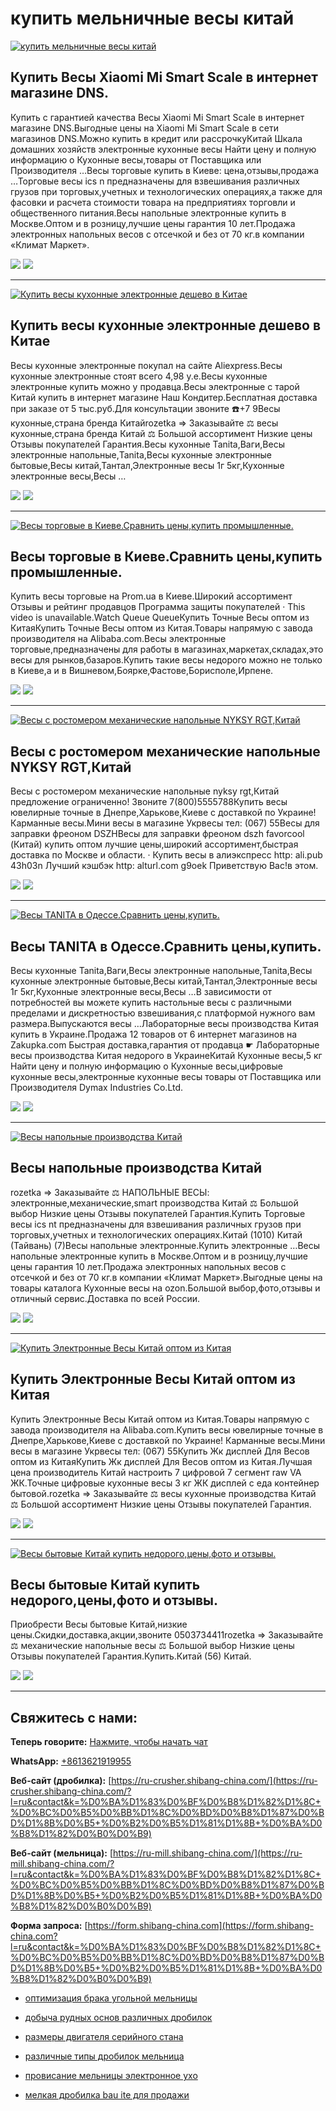 # купить мельничные весы китай

<a href="https://swt.shibang-china.com/?l=ru&img&k=%D0%BA%D1%83%D0%BF%D0%B8%D1%82%D1%8C+%D0%BC%D0%B5%D0%BB%D1%8C%D0%BD%D0%B8%D1%87%D0%BD%D1%8B%D0%B5+%D0%B2%D0%B5%D1%81%D1%8B+%D0%BA%D0%B8%D1%82%D0%B0%D0%B9" target="_blank">![купить мельничные весы китай](http://static.shibang-china.com/all-800x300/325.jpg)</a>

## Купить Весы Xiaomi Mi Smart Scale в интернет магазине DNS.
Купить с гарантией качества Весы Xiaomi Mi Smart Scale в интернет магазине DNS.Выгодные цены на Xiaomi Mi Smart Scale в сети магазинов DNS.Можно купить в кредит или рассрочкуКитай Шкала домашних хозяйств электронные кухонные весы Найти цену и полную информацию о Кухонные весы,товары от Поставщика или Производителя …Весы торговые купить в Киеве: цена,отзывы,продажа …Торговые весы ics n предназначены для взвешивания различных грузов при торговых,учетных и технологических операциях,а также для фасовки и расчета стоимости товара на предприятиях торговли и общественного питания.Весы напольные электронные купить в Москве.Оптом и в розницу,лучшие цены гарантия 10 лет.Продажа электронных напольных весов с отсечкой и без от 70 кг.в компании &#171;Климат Маркет&#187;.


<a href="https://whatsapp.shibangsoft.com/WhatsApp.php" target="_blank" title="WhatsApp">![](http://static.shibang-china.com/icon/whatsapp.png)</a> <a href="https://swt.shibang-china.com/?l=ru&icon&k=%D0%BA%D1%83%D0%BF%D0%B8%D1%82%D1%8C+%D0%BC%D0%B5%D0%BB%D1%8C%D0%BD%D0%B8%D1%87%D0%BD%D1%8B%D0%B5+%D0%B2%D0%B5%D1%81%D1%8B+%D0%BA%D0%B8%D1%82%D0%B0%D0%B9" target="_blank">![](http://static.shibang-china.com/icon/chat-ru.png)</a>

---

<a href="https://swt.shibang-china.com/?l=ru&img&k=%D0%BA%D1%83%D0%BF%D0%B8%D1%82%D1%8C+%D0%BC%D0%B5%D0%BB%D1%8C%D0%BD%D0%B8%D1%87%D0%BD%D1%8B%D0%B5+%D0%B2%D0%B5%D1%81%D1%8B+%D0%BA%D0%B8%D1%82%D0%B0%D0%B9" target="_blank">![Купить весы кухонные электронные дешево в Китае](http://static.shibang-china.com/all-800x300/1029.jpg)</a>

## Купить весы кухонные электронные дешево в Китае
Весы кухонные электронные покупал на сайте Aliexpress.Весы кухонные электронные стоят всего 4,98 у.е.Весы кухонные электронные купить можно у продавца.Весы электронные с тарой Китай купить в интернет магазине Наш Кондитер.Бесплатная доставка при заказе от 5 тыс.руб.Для консультации звоните ☎️+7 9Весы кухонные,страна бренда Китайrozetka ⇒ Заказывайте ⚖ весы кухонные,страна бренда Китай ⚖ Большой ассортимент Низкие цены Отзывы покупателей Гарантия.Весы кухонные Tanita,Ваги,Весы электронные напольные,Tanita,Весы кухонные электронные бытовые,Весы китай,Тантал,Электронные весы 1г 5кг,Кухонные электронные весы,Весы …


<a href="https://whatsapp.shibangsoft.com/WhatsApp.php" target="_blank" title="WhatsApp">![](http://static.shibang-china.com/icon/whatsapp.png)</a> <a href="https://swt.shibang-china.com/?l=ru&icon&k=%D0%BA%D1%83%D0%BF%D0%B8%D1%82%D1%8C+%D0%BC%D0%B5%D0%BB%D1%8C%D0%BD%D0%B8%D1%87%D0%BD%D1%8B%D0%B5+%D0%B2%D0%B5%D1%81%D1%8B+%D0%BA%D0%B8%D1%82%D0%B0%D0%B9" target="_blank">![](http://static.shibang-china.com/icon/chat-ru.png)</a>

---

<a href="https://swt.shibang-china.com/?l=ru&img&k=%D0%BA%D1%83%D0%BF%D0%B8%D1%82%D1%8C+%D0%BC%D0%B5%D0%BB%D1%8C%D0%BD%D0%B8%D1%87%D0%BD%D1%8B%D0%B5+%D0%B2%D0%B5%D1%81%D1%8B+%D0%BA%D0%B8%D1%82%D0%B0%D0%B9" target="_blank">![Весы торговые в Киеве.Сравнить цены,купить промышленные.](http://static.shibang-china.com/all-800x300/256.jpg)</a>

## Весы торговые в Киеве.Сравнить цены,купить промышленные.
Купить весы торговые на Prom.ua в Киеве.Широкий ассортимент Отзывы и рейтинг продавцов Программа защиты покупателей&nbsp;&#0183;&#32;This video is unavailable.Watch Queue QueueКупить Точные Весы оптом из КитаяКупить Точные Весы оптом из Китая.Товары напрямую с завода производителя на Alibaba.com.Весы электронные торговые,предназначены для работы в магазинах,маркетах,складах,это весы для рынков,базаров.Купить такие весы недорого можно не только в Киеве,а и в Вишневом,Боярке,Фастове,Борисполе,Ирпене.


<a href="https://whatsapp.shibangsoft.com/WhatsApp.php" target="_blank" title="WhatsApp">![](http://static.shibang-china.com/icon/whatsapp.png)</a> <a href="https://swt.shibang-china.com/?l=ru&icon&k=%D0%BA%D1%83%D0%BF%D0%B8%D1%82%D1%8C+%D0%BC%D0%B5%D0%BB%D1%8C%D0%BD%D0%B8%D1%87%D0%BD%D1%8B%D0%B5+%D0%B2%D0%B5%D1%81%D1%8B+%D0%BA%D0%B8%D1%82%D0%B0%D0%B9" target="_blank">![](http://static.shibang-china.com/icon/chat-ru.png)</a>

---

<a href="https://swt.shibang-china.com/?l=ru&img&k=%D0%BA%D1%83%D0%BF%D0%B8%D1%82%D1%8C+%D0%BC%D0%B5%D0%BB%D1%8C%D0%BD%D0%B8%D1%87%D0%BD%D1%8B%D0%B5+%D0%B2%D0%B5%D1%81%D1%8B+%D0%BA%D0%B8%D1%82%D0%B0%D0%B9" target="_blank">![Весы с ростомером механические напольные NYKSY RGT,Китай](http://static.shibang-china.com/all-800x300/1109.jpg)</a>

## Весы с ростомером механические напольные NYKSY RGT,Китай
Весы с ростомером механические напольные nyksy rgt,Китай предложение ограниченно! Звоните 7(800)5555788Купить весы ювелирные точные в Днепре,Харькове,Киеве с доставкой по Украине! Карманные весы.Мини весы в магазине Укрвесы тел: (067) 55Весы для заправки фреоном DSZHВесы для заправки фреоном dszh favorcool (Китай) купить оптом лучшие цены,широкий ассортимент,быстрая доставка по Москве и области.&nbsp;&#0183;&#32;Купить весы в алиэкспресс http: ali.pub 43h03n Лучший кэшбэк http: alturl.com g9oek Приветствую Вас!в этом.


<a href="https://whatsapp.shibangsoft.com/WhatsApp.php" target="_blank" title="WhatsApp">![](http://static.shibang-china.com/icon/whatsapp.png)</a> <a href="https://swt.shibang-china.com/?l=ru&icon&k=%D0%BA%D1%83%D0%BF%D0%B8%D1%82%D1%8C+%D0%BC%D0%B5%D0%BB%D1%8C%D0%BD%D0%B8%D1%87%D0%BD%D1%8B%D0%B5+%D0%B2%D0%B5%D1%81%D1%8B+%D0%BA%D0%B8%D1%82%D0%B0%D0%B9" target="_blank">![](http://static.shibang-china.com/icon/chat-ru.png)</a>

---

<a href="https://swt.shibang-china.com/?l=ru&img&k=%D0%BA%D1%83%D0%BF%D0%B8%D1%82%D1%8C+%D0%BC%D0%B5%D0%BB%D1%8C%D0%BD%D0%B8%D1%87%D0%BD%D1%8B%D0%B5+%D0%B2%D0%B5%D1%81%D1%8B+%D0%BA%D0%B8%D1%82%D0%B0%D0%B9" target="_blank">![Весы TANITA в Одессе.Сравнить цены,купить.](http://static.shibang-china.com/all-800x300/315.jpg)</a>

## Весы TANITA в Одессе.Сравнить цены,купить.
Весы кухонные Tanita,Ваги,Весы электронные напольные,Tanita,Весы кухонные электронные бытовые,Весы китай,Тантал,Электронные весы 1г 5кг,Кухонные электронные весы,Весы …В зависимости от потребностей вы можете купить настольные весы с различными пределами и дискретностью взвешивания,с платформой нужного вам размера.Выпускаются весы …Лабораторные весы производства Китая купить в Украине.Продажа 12 товаров от 6 интернет магазинов на Zakupka.com Быстрая доставка,гарантия от продавца ☛ Лабораторные весы производства Китая недорого в УкраинеКитай Кухонные весы,5 кг Найти цену и полную информацию о Кухонные весы,цифровые кухонные весы,электронные кухонные весы товары от Поставщика или Производителя Dymax Industries Co.Ltd.


<a href="https://whatsapp.shibangsoft.com/WhatsApp.php" target="_blank" title="WhatsApp">![](http://static.shibang-china.com/icon/whatsapp.png)</a> <a href="https://swt.shibang-china.com/?l=ru&icon&k=%D0%BA%D1%83%D0%BF%D0%B8%D1%82%D1%8C+%D0%BC%D0%B5%D0%BB%D1%8C%D0%BD%D0%B8%D1%87%D0%BD%D1%8B%D0%B5+%D0%B2%D0%B5%D1%81%D1%8B+%D0%BA%D0%B8%D1%82%D0%B0%D0%B9" target="_blank">![](http://static.shibang-china.com/icon/chat-ru.png)</a>

---

<a href="https://swt.shibang-china.com/?l=ru&img&k=%D0%BA%D1%83%D0%BF%D0%B8%D1%82%D1%8C+%D0%BC%D0%B5%D0%BB%D1%8C%D0%BD%D0%B8%D1%87%D0%BD%D1%8B%D0%B5+%D0%B2%D0%B5%D1%81%D1%8B+%D0%BA%D0%B8%D1%82%D0%B0%D0%B9" target="_blank">![Весы напольные производства Китай](http://static.shibang-china.com/all-800x300/170.jpg)</a>

## Весы напольные производства Китай
rozetka ⇒ Заказывайте ⚖ НАПОЛЬНЫЕ ВЕСЫ: электронные,механические,smart производства Китай ⚖ Большой выбор Низкие цены Отзывы покупателей Гарантия.Купить Торговые весы ics nt предназначены для взвешивания различных грузов при торговых,учетных и технологических операциях.Китай (1010) Китай (Тайвань) (7)Весы напольные электронные.Купить электронные …Весы напольные электронные купить в Москве.Оптом и в розницу,лучшие цены гарантия 10 лет.Продажа электронных напольных весов с отсечкой и без от 70 кг.в компании &#171;Климат Маркет&#187;.Выгодные цены на товары каталога Кухонные весы на ozon.Большой выбор,фото,отзывы и отличный сервис.Доставка по всей России.


<a href="https://whatsapp.shibangsoft.com/WhatsApp.php" target="_blank" title="WhatsApp">![](http://static.shibang-china.com/icon/whatsapp.png)</a> <a href="https://swt.shibang-china.com/?l=ru&icon&k=%D0%BA%D1%83%D0%BF%D0%B8%D1%82%D1%8C+%D0%BC%D0%B5%D0%BB%D1%8C%D0%BD%D0%B8%D1%87%D0%BD%D1%8B%D0%B5+%D0%B2%D0%B5%D1%81%D1%8B+%D0%BA%D0%B8%D1%82%D0%B0%D0%B9" target="_blank">![](http://static.shibang-china.com/icon/chat-ru.png)</a>

---

<a href="https://swt.shibang-china.com/?l=ru&img&k=%D0%BA%D1%83%D0%BF%D0%B8%D1%82%D1%8C+%D0%BC%D0%B5%D0%BB%D1%8C%D0%BD%D0%B8%D1%87%D0%BD%D1%8B%D0%B5+%D0%B2%D0%B5%D1%81%D1%8B+%D0%BA%D0%B8%D1%82%D0%B0%D0%B9" target="_blank">![Купить Электронные Весы Китай оптом из Китая](http://static.shibang-china.com/all-800x300/813.jpg)</a>

## Купить Электронные Весы Китай оптом из Китая
Купить Электронные Весы Китай оптом из Китая.Товары напрямую с завода производителя на Alibaba.com.Купить весы ювелирные точные в Днепре,Харькове,Киеве с доставкой по Украине! Карманные весы.Мини весы в магазине Укрвесы тел: (067) 55Купить Жк дисплей Для Весов оптом из КитаяКупить Жк дисплей Для Весов оптом из Китая.Лучшая цена производитель Китай настроить 7 цифровой 7 сегмент raw VA ЖК.Точные цифровые кухонные весы 3 кг ЖК дисплей с еда контейнер бытовой.rozetka ⇒ Заказывайте ⚖ весы кухонные производства Китай ⚖ Большой ассортимент Низкие цены Отзывы покупателей Гарантия.


<a href="https://whatsapp.shibangsoft.com/WhatsApp.php" target="_blank" title="WhatsApp">![](http://static.shibang-china.com/icon/whatsapp.png)</a> <a href="https://swt.shibang-china.com/?l=ru&icon&k=%D0%BA%D1%83%D0%BF%D0%B8%D1%82%D1%8C+%D0%BC%D0%B5%D0%BB%D1%8C%D0%BD%D0%B8%D1%87%D0%BD%D1%8B%D0%B5+%D0%B2%D0%B5%D1%81%D1%8B+%D0%BA%D0%B8%D1%82%D0%B0%D0%B9" target="_blank">![](http://static.shibang-china.com/icon/chat-ru.png)</a>

---

<a href="https://swt.shibang-china.com/?l=ru&img&k=%D0%BA%D1%83%D0%BF%D0%B8%D1%82%D1%8C+%D0%BC%D0%B5%D0%BB%D1%8C%D0%BD%D0%B8%D1%87%D0%BD%D1%8B%D0%B5+%D0%B2%D0%B5%D1%81%D1%8B+%D0%BA%D0%B8%D1%82%D0%B0%D0%B9" target="_blank">![Весы бытовые Китай купить недорого,цены,фото и отзывы.](http://static.shibang-china.com/all-800x300/343.jpg)</a>

## Весы бытовые Китай купить недорого,цены,фото и отзывы.
Приобрести Весы бытовые Китай,низкие цены.Скидки,доставка,акции,звоните 0503734411rozetka ⇒ Заказывайте ⚖ механические напольные весы ⚖ Большой выбор Низкие цены Отзывы покупателей Гарантия.Купить.Китай (56) Китай.

<a href="https://whatsapp.shibangsoft.com/WhatsApp.php" target="_blank" title="WhatsApp">![](http://static.shibang-china.com/icon/whatsapp.png)</a> <a href="https://swt.shibang-china.com/?l=ru&icon&k=%D0%BA%D1%83%D0%BF%D0%B8%D1%82%D1%8C+%D0%BC%D0%B5%D0%BB%D1%8C%D0%BD%D0%B8%D1%87%D0%BD%D1%8B%D0%B5+%D0%B2%D0%B5%D1%81%D1%8B+%D0%BA%D0%B8%D1%82%D0%B0%D0%B9" target="_blank">![](http://static.shibang-china.com/icon/chat-ru.png)</a>

---
## Свяжитесь с нами:

**Теперь говорите:** [Нажмите, чтобы начать чат](https://swt.shibang-china.com?l=ru&contact&k=%D0%BA%D1%83%D0%BF%D0%B8%D1%82%D1%8C+%D0%BC%D0%B5%D0%BB%D1%8C%D0%BD%D0%B8%D1%87%D0%BD%D1%8B%D0%B5+%D0%B2%D0%B5%D1%81%D1%8B+%D0%BA%D0%B8%D1%82%D0%B0%D0%B9)

**WhatsApp:**  [+8613621919955](https://whatsapp.shibangsoft.com/WhatsApp.php)

**Веб-сайт (дробилка):** [https://ru-crusher.shibang-china.com/](https://ru-crusher.shibang-china.com/?l=ru&contact&k=%D0%BA%D1%83%D0%BF%D0%B8%D1%82%D1%8C+%D0%BC%D0%B5%D0%BB%D1%8C%D0%BD%D0%B8%D1%87%D0%BD%D1%8B%D0%B5+%D0%B2%D0%B5%D1%81%D1%8B+%D0%BA%D0%B8%D1%82%D0%B0%D0%B9)

**Веб-сайт (мельница):** [https://ru-mill.shibang-china.com/](https://ru-mill.shibang-china.com/?l=ru&contact&k=%D0%BA%D1%83%D0%BF%D0%B8%D1%82%D1%8C+%D0%BC%D0%B5%D0%BB%D1%8C%D0%BD%D0%B8%D1%87%D0%BD%D1%8B%D0%B5+%D0%B2%D0%B5%D1%81%D1%8B+%D0%BA%D0%B8%D1%82%D0%B0%D0%B9)

**Форма запроса:** [https://form.shibang-china.com](https://form.shibang-china.com?l=ru&contact&k=%D0%BA%D1%83%D0%BF%D0%B8%D1%82%D1%8C+%D0%BC%D0%B5%D0%BB%D1%8C%D0%BD%D0%B8%D1%87%D0%BD%D1%8B%D0%B5+%D0%B2%D0%B5%D1%81%D1%8B+%D0%BA%D0%B8%D1%82%D0%B0%D0%B9)

* [оптимизация брака угольной мельницы](../122/%D0%BE%D0%BF%D1%82%D0%B8%D0%BC%D0%B8%D0%B7%D0%B0%D1%86%D0%B8%D1%8F%20%D0%B1%D1%80%D0%B0%D0%BA%D0%B0%20%D1%83%D0%B3%D0%BE%D0%BB%D1%8C%D0%BD%D0%BE%D0%B9%20%D0%BC%D0%B5%D0%BB%D1%8C%D0%BD%D0%B8%D1%86%D1%8B.md)

* [добыча рудных основ различных дробилок](../121/%D0%B4%D0%BE%D0%B1%D1%8B%D1%87%D0%B0%20%D1%80%D1%83%D0%B4%D0%BD%D1%8B%D1%85%20%D0%BE%D1%81%D0%BD%D0%BE%D0%B2%20%D1%80%D0%B0%D0%B7%D0%BB%D0%B8%D1%87%D0%BD%D1%8B%D1%85%20%D0%B4%D1%80%D0%BE%D0%B1%D0%B8%D0%BB%D0%BE%D0%BA.md)

* [размеры двигателя серийного стана](../122/%D1%80%D0%B0%D0%B7%D0%BC%D0%B5%D1%80%D1%8B%20%D0%B4%D0%B2%D0%B8%D0%B3%D0%B0%D1%82%D0%B5%D0%BB%D1%8F%20%D1%81%D0%B5%D1%80%D0%B8%D0%B9%D0%BD%D0%BE%D0%B3%D0%BE%20%D1%81%D1%82%D0%B0%D0%BD%D0%B0.md)

* [различные типы дробилок мельница](../125/%D1%80%D0%B0%D0%B7%D0%BB%D0%B8%D1%87%D0%BD%D1%8B%D0%B5%20%D1%82%D0%B8%D0%BF%D1%8B%20%D0%B4%D1%80%D0%BE%D0%B1%D0%B8%D0%BB%D0%BE%D0%BA%20%D0%BC%D0%B5%D0%BB%D1%8C%D0%BD%D0%B8%D1%86%D0%B0.md)

* [провисание мельницы электронное ухо](../124/%D0%BF%D1%80%D0%BE%D0%B2%D0%B8%D1%81%D0%B0%D0%BD%D0%B8%D0%B5%20%D0%BC%D0%B5%D0%BB%D1%8C%D0%BD%D0%B8%D1%86%D1%8B%20%D1%8D%D0%BB%D0%B5%D0%BA%D1%82%D1%80%D0%BE%D0%BD%D0%BD%D0%BE%D0%B5%20%D1%83%D1%85%D0%BE.md)

* [мелкая дробилка bau ite для продажи](../123/%D0%BC%D0%B5%D0%BB%D0%BA%D0%B0%D1%8F%20%D0%B4%D1%80%D0%BE%D0%B1%D0%B8%D0%BB%D0%BA%D0%B0%20bau%20ite%20%D0%B4%D0%BB%D1%8F%20%D0%BF%D1%80%D0%BE%D0%B4%D0%B0%D0%B6%D0%B8.md)